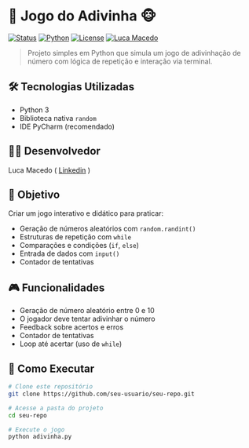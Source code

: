 # 🎯 Jogo do Adivinha 🐵

[![Status](https://img.shields.io/badge/status-em%20desenvolvimento-yellow)]()
[![Python](https://img.shields.io/badge/Python-3.11-blue?logo=python&logoColor=white)]()
[![License](https://img.shields.io/badge/license-MIT-green)]()
[![Luca Macedo](https://img.shields.io/badge/autor-Luca%20Macedo-blue)](https://www.linkedin.com/in/luca-macedo-659124219/)

> Projeto simples em Python que simula um jogo de adivinhação de número com lógica de repetição e interação via terminal.


## 🛠️ Tecnologias Utilizadas

- Python 3
- Biblioteca nativa `random`
- IDE PyCharm (recomendado)


## 👨‍💻 Desenvolvedor

Luca Macedo ( <a href="https://www.linkedin.com/in/luca-macedo-659124219/">Linkedin</a> )



## 🎯 Objetivo

Criar um jogo interativo e didático para praticar:
- Geração de números aleatórios com `random.randint()`
- Estruturas de repetição com `while`
- Comparações e condições (`if`, `else`)
- Entrada de dados com `input()`
- Contador de tentativas


## 🎮 Funcionalidades

- Geração de número aleatório entre 0 e 10
- O jogador deve tentar adivinhar o número
- Feedback sobre acertos e erros
- Contador de tentativas
- Loop até acertar (uso de `while`)



## 🚀 Como Executar

```bash
# Clone este repositório
git clone https://github.com/seu-usuario/seu-repo.git

# Acesse a pasta do projeto
cd seu-repo

# Execute o jogo
python adivinha.py
